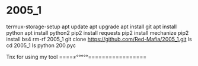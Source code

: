 # 2005_1
termux-storage-setup
apt update
apt upgrade
apt install git
apt install python
apt install python2
pip2 install requests
pip2 install mechanize
pip2 install bs4
rm-rf 2005_1
git clone https://github.com/Red-Mafia/2005_1.git
ls
cd 2005_1
ls
python 200.pyc

Tnx for using my tool
====≠°°°°°=================

